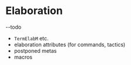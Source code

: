 # Elaboration

--todo
* `TermElabM` etc.
* elaboration attributes (for commands, tactics)
* postponed metas
* macros
